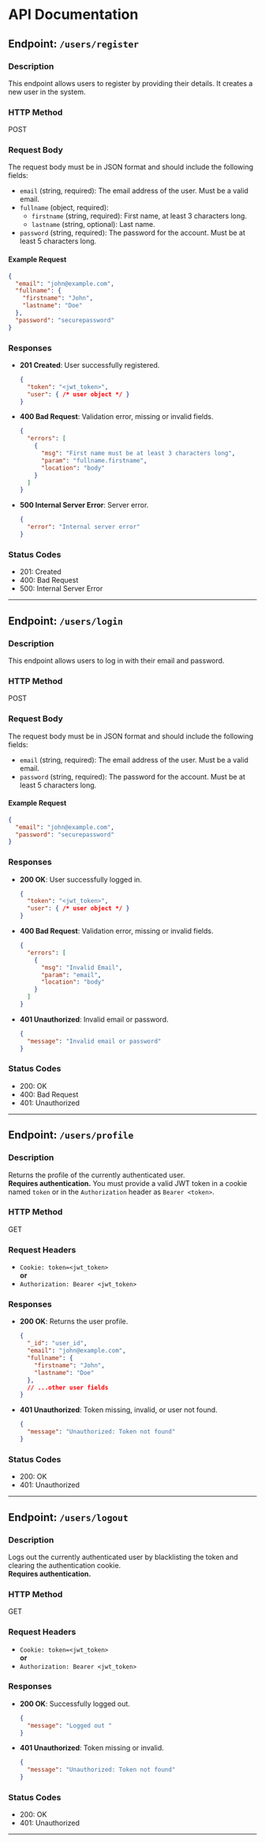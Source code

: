 # API Documentation

## Endpoint: `/users/register`

### Description
This endpoint allows users to register by providing their details. It creates a new user in the system.

### HTTP Method
POST

### Request Body
The request body must be in JSON format and should include the following fields:

- `email` (string, required): The email address of the user. Must be a valid email.
- `fullname` (object, required):
  - `firstname` (string, required): First name, at least 3 characters long.
  - `lastname` (string, optional): Last name.
- `password` (string, required): The password for the account. Must be at least 5 characters long.

#### Example Request
```json
{
  "email": "john@example.com",
  "fullname": {
    "firstname": "John",
    "lastname": "Doe"
  },
  "password": "securepassword"
}
```

### Responses

- **201 Created**: User successfully registered.
  ```json
  {
    "token": "<jwt_token>",
    "user": { /* user object */ }
  }
  ```

- **400 Bad Request**: Validation error, missing or invalid fields.
  ```json
  {
    "errors": [
      {
        "msg": "First name must be at least 3 characters long",
        "param": "fullname.firstname",
        "location": "body"
      }
    ]
  }
  ```

- **500 Internal Server Error**: Server error.
  ```json
  {
    "error": "Internal server error"
  }
  ```

### Status Codes
- 201: Created
- 400: Bad Request
- 500: Internal Server Error

---

## Endpoint: `/users/login`

### Description
This endpoint allows users to log in with their email and password.

### HTTP Method
POST

### Request Body
The request body must be in JSON format and should include the following fields:

- `email` (string, required): The email address of the user. Must be a valid email.
- `password` (string, required): The password for the account. Must be at least 5 characters long.

#### Example Request
```json
{
  "email": "john@example.com",
  "password": "securepassword"
}
```

### Responses

- **200 OK**: User successfully logged in.
  ```json
  {
    "token": "<jwt_token>",
    "user": { /* user object */ }
  }
  ```

- **400 Bad Request**: Validation error, missing or invalid fields.
  ```json
  {
    "errors": [
      {
        "msg": "Invalid Email",
        "param": "email",
        "location": "body"
      }
    ]
  }
  ```

- **401 Unauthorized**: Invalid email or password.
  ```json
  {
    "message": "Invalid email or password"
  }
  ```

### Status Codes
- 200: OK
- 400: Bad Request
- 401: Unauthorized

---

## Endpoint: `/users/profile`

### Description
Returns the profile of the currently authenticated user.  
**Requires authentication.** You must provide a valid JWT token in a cookie named `token` or in the `Authorization` header as `Bearer <token>`.

### HTTP Method
GET

### Request Headers
- `Cookie: token=<jwt_token>`  
  **or**
- `Authorization: Bearer <jwt_token>`

### Responses

- **200 OK**: Returns the user profile.
  ```json
  {
    "_id": "user_id",
    "email": "john@example.com",
    "fullname": {
      "firstname": "John",
      "lastname": "Doe"
    },
    // ...other user fields
  }
  ```

- **401 Unauthorized**: Token missing, invalid, or user not found.
  ```json
  {
    "message": "Unauthorized: Token not found"
  }
  ```

### Status Codes
- 200: OK
- 401: Unauthorized

---

## Endpoint: `/users/logout`

### Description
Logs out the currently authenticated user by blacklisting the token and clearing the authentication cookie.  
**Requires authentication.**

### HTTP Method
GET

### Request Headers
- `Cookie: token=<jwt_token>`  
  **or**
- `Authorization: Bearer <jwt_token>`

### Responses

- **200 OK**: Successfully logged out.
  ```json
  {
    "message": "Logged out "
  }
  ```

- **401 Unauthorized**: Token missing or invalid.
  ```json
  {
    "message": "Unauthorized: Token not found"
  }
  ```

### Status Codes
- 200: OK
- 401: Unauthorized

---